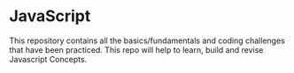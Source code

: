 # JavaScript
This repository contains all the basics/fundamentals and coding challenges that have been practiced. This repo will help to learn, build and revise Javascript Concepts.

